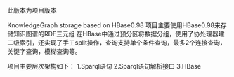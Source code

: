 此版本为项目版本

KnowledgeGraph storage based on HBase0.98 项目主要使用HBase0.98来存储知识图谱的RDF三元组 在HBase中通过预分区将数据分组，使用了协处理器建二级索引，还实现了手工split操作，查询支持单个条件查询，最多2个连接查询，关键字查询，模糊查询等。 

项目主要层次架构如下： 
1.Sparql语句 
2.Sparql语句解析接口 
3.HBase
